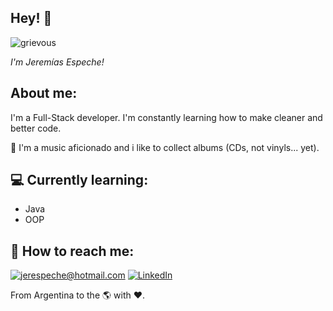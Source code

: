 <h2>Hey! 👋</h2>

![grievous](https://media.giphy.com/media/Nx0rz3jtxtEre/giphy.gif)

<!-- [![Visitor](https://visitor-badge.laobi.icu/badge?page_id=jerespeche.jerespeche)](https://github.com/jerespeche) [![GitHub followers](https://img.shields.io/github/followers/jerespeche.svg?style=social&label=Follow)](https://github.com/jerespeche?tab=followers) -->


_I'm Jeremías Espeche!_

<h2>About me:</h2>

I'm a Full-Stack developer. I'm constantly learning how to make cleaner and better code.

🎹 I'm a music aficionado and i like to collect albums (CDs, not vinyls... yet).

<h2>💻 Currently learning:</h2>

- Java
- OOP

<h2>📩 How to reach me:</h2>

<a href="mailto:jerespeche@hotmail.com">![jerespeche@hotmail.com](https://img.shields.io/badge/email-D14836?style=for-the-badge&logo=gmail&logoColor=white)</a> <a href="https://www.linkedin.com/in/jerespeche/">![LinkedIn](https://img.shields.io/badge/LinkedIn-0077B5?style=for-the-badge&logo=linkedin&logoColor=white)</a>

From Argentina to the 🌎 with ❤️.
